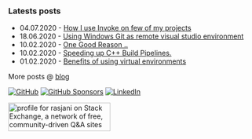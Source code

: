 ### Latests posts
* 04.07.2020 - [How I use Invoke on few of my projects](https://rasjani.github.io/2020/07/04/how-i-use-invoke.html)
* 18.06.2020 - [Using Windows Git as remote visual studio environment](https://rasjani.github.io/2020/06/18/remote-git-bash-vs.html)
* 10.02.2020 - [One Good Reason ..](https://rasjani.github.io/2020/02/10/one-good-reason.html)
* 10.02.2020 - [Speeding up C++ Build Pipelines.](https://rasjani.github.io/2020/02/10/speeding-up-cpp-pipelines.html)
* 01.02.2020 - [Benefits of using virtual environments](https://rasjani.github.io/2020/02/01/benefits-of-venvs.html)


More posts @ [blog](https://rasjani.github.io)


<p>
  <a href="https://github.com/rasjani"><img src="https://img.shields.io/github/followers/rasjani.svg?label=GitHub&style=social" alt="GitHub"></a>
  <a href="https://github.com/sponsors/rasjani"><img src="https://img.shields.io/badge/GitHub_Sponsors--_.svg?style=social&logo=github&logoColor=EA4AAA" alt="GitHub Sponsors"></a>
  <a href="https://www.linkedin.com/in/mikkonenjani"><img src="https://img.shields.io/badge/LinkedIn--_.svg?style=social&logo=linkedin" alt="LinkedIn"></a>
</p>
<p>
<a href="https://stackexchange.com/users/37907"><img src="https://stackexchange.com/users/flair/37907.png" width="208" height="58" alt="profile for rasjani on Stack Exchange, a network of free, community-driven Q&amp;A sites" title="profile for rasjani on Stack Exchange, a network of free, community-driven Q&amp;A sites"></a>
</p>
